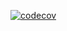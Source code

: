 [![codecov](https://codecov.io/gh/talanova/js-weather-forecast-repo/branch/master/graph/badge.svg)](https://codecov.io/gh/talanova/js-weather-forecast-repo)

